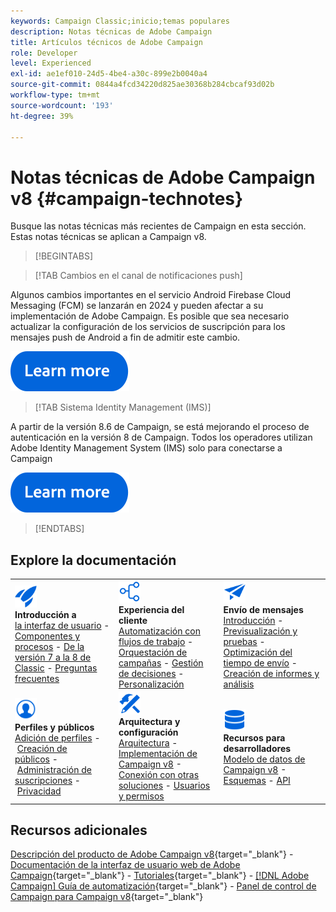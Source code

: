 ```yaml
---
keywords: Campaign Classic;inicio;temas populares
description: Notas técnicas de Adobe Campaign
title: Artículos técnicos de Adobe Campaign
role: Developer
level: Experienced
exl-id: ae1ef010-24d5-4be4-a30c-899e2b0040a4
source-git-commit: 0844a4fcd34220d825ae30368b284cbcaf93d02b
workflow-type: tm+mt
source-wordcount: '193'
ht-degree: 39%

---
```


# Notas técnicas de Adobe Campaign v8 {#campaign-technotes}

Busque las notas técnicas más recientes de Campaign en esta sección. Estas notas técnicas se aplican a Campaign v8.

>[!BEGINTABS]

>[!TAB Cambios en el canal de notificaciones push]

Algunos cambios importantes en el servicio Android Firebase Cloud Messaging (FCM) se lanzarán en 2024 y pueden afectar a su implementación de Adobe Campaign. Es posible que sea necesario actualizar la configuración de los servicios de suscripción para los mensajes push de Android a fin de admitir este cambio.


[![imagen](../v8//assets/do-not-localize/learn-more-button.svg)](upgrades/push-technote.md)


>[!TAB Sistema Identity Management (IMS)]

A partir de la versión 8.6 de Campaign, se está mejorando el proceso de autenticación en la versión 8 de Campaign. Todos los operadores utilizan Adobe Identity Management System (IMS) solo para conectarse a Campaign

[![imagen](../v8/assets/do-not-localize/learn-more-button.svg)](upgrades/migrate-users-to-ims.md)

>[!ENDTABS]

## Explore la documentación

<table style="table-layout:auto">
  <tr style="border: 0;">
    <td>
      <img src="../v8/assets/do-not-localize/icon-start.svg" width="35px">
    <br/>
      <strong>Introducción a</strong><br/><a href="../v8/start/campaign-ui.md">la interfaz de usuario</a> - <a href="../v8/start/ac-components.md">Componentes y procesos</a> - <a href="../v8/start/v7-to-v8.md">De la versión 7 a la 8 de Classic</a> - <a href="../v8/start/campaign-faq.md">Preguntas frecuentes</a>
    </td>
    <td>
      <img src="../v8/assets/do-not-localize/icon-experience.svg" width="35px">
    <br/>
      <strong>Experiencia del cliente</strong><br/><a href="../automation/workflow/about-workflows.md" target="_blank">Automatización con flujos de trabajo</a> - <a href="../automation/campaigns/set-up-campaigns.md" target="_blank">Orquestación de campañas</a> - <a href="../v8/interaction/interaction.md">Gestión de decisiones</a> - <a href="../v8/send/personalize.md">Personalización</a>
    </td>
    <td>
      <img src="../v8/assets/do-not-localize/icon-send.svg" width="35px">
    <br/>
      <strong>Envío de mensajes</strong><br/><a href="../v8/start/create-message.md">Introducción</a> - <a href="../v8/send/preview-and-proof.md">Previsualización y pruebas</a> - <a href="../v8/send/predictive.md">Optimización del tiempo de envío</a> - <a href="../v8/reporting/gs-reporting.md">Creación de informes y análisis</a>
    </td>
  </tr>
  <tr style="border: 0;">
    <td>
      <img src="../v8/assets/do-not-localize/icon_profile-audience.svg" width="35px">
    <br/>
      <strong>Perfiles y públicos</strong><br/><a href="../v8/audiences/create-profiles.md">Adición de perfiles</a> - <a href="../v8/audiences/create-audiences.md">Creación de públicos</a> - <a href="../v8/start/subscriptions.md">Administración de suscripciones</a> - <a href="../v8/start/privacy.md">Privacidad</a>
    </td>
    <td>
      <img src="../v8/assets/do-not-localize/icon-configure.svg" width="35px">
    <br/>
      <strong>Arquitectura y configuración</strong><br/><a href="../v8/architecture/architecture.md">Arquitectura</a> - <a href="../v8/start/implement.md">Implementación de Campaign v8</a> - <a href="../v8/connect/integration.md">Conexión con otras soluciones</a> - <a href="../v8/start/gs-permissions.md">Usuarios y permisos</a>
    </td>
    <td>
      <img src="../v8/assets/do-not-localize/icon-dev.svg" width="35px">
    <br/>
      <strong>Recursos para desarrolladores</strong><br/><a href="../v8/dev/datamodel.md">Modelo de datos de Campaign v8</a> - <a href="../v8/dev/schemas.md">Esquemas</a> - <a href="../v8/dev/api.md">API</a>
    </td>
  </tr>
</table>

## Recursos adicionales

[Descripción del producto de Adobe Campaign v8](https://helpx.adobe.com/es/legal/product-descriptions/adobe-campaign-managed-cloud-services.html){target="_blank"} - [Documentación de la interfaz de usuario web de Adobe Campaign](https://experienceleague.adobe.com/docs/campaign-web/v8/campaign-web-home.html?lang=es){target="_blank"} - [Tutoriales](https://experienceleague.adobe.com/docs/campaign-learn/tutorials/overview.html?lang=es){target="_blank"} - [[!DNL Adobe Campaign] Guía de automatización](https://experienceleague.adobe.com/docs/campaign/automation/home.html?lang=es){target="_blank"} - [Panel de control de Campaign para Campaign v8](https://experienceleague.adobe.com/docs/control-panel/using/discover-control-panel/key-features.html?lang=es){target="_blank"}

